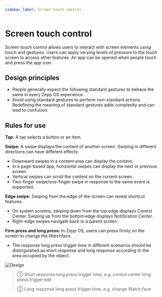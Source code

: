 ```yaml
---
sidebar_label: Screen touch control
---
```


# Screen touch control

Screen touch control allows users to interact with screen elements using touch and gestures. Users can apply varying levels of pressure to the touch screen to access other features. An app can be opened when people touch and press the app icon.

## Design principles

- People generally expect the following standard gestures to behave the same in every Zepp OS experience.
- Avoid using standard gestures to perform non-standard actions. Redefining the meaning of standard gestures adds complexity and can lead to confusion.

## Rules for use

**Tap:** A tap selects a button or an item.

**Swipe:** A swipe displays the content of another screen. Swiping in different directions can have different effects:

- Downward swipes in a content area can display the context.
- In a page-based app, horizontal swipes can display the next or previous screen.
- Vertical swipes can scroll the content on the current screen.
- Two-finger swipe/one-finger swipe in response to the same event is supported.

**Edge swipe:** Swiping from the edge of the screen can reveal shortcut features.

- On system screens, swiping down from the top edge displays Control Center. Swiping up from the bottom edge displays Notification Center.
- Right-edge swipes navigate back to a parent screen.

**Firm press and long press:** In Zepp OS, users can press firmly on the screen to change the Watchface.

- The response long press trigger time in different scenarios should be distinguished as short response and long response according to the area occupied by the object.

![Design](/img/design/rules-for-use.png)
>➀ Short response long press trigger time, e.g. control center long press trigger edit
>
>② Long response long press trigger time, e.g. change Watch face
